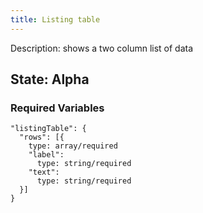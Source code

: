 ```yaml
---
title: Listing table
---
```

Description: shows a two column list of data

## State: Alpha


### Required Variables
~~~
"listingTable": {
  "rows": [{
    type: array/required
    "label": 
      type: string/required
    "text":  
      type: string/required
  }]
}
~~~~
